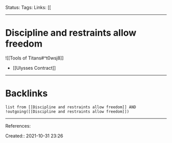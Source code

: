 Status: 
Tags: 
Links: [[
___
# Discipline and restraints allow freedom
![[Tools of Titans#^t0wsj8]]
- [[Ulysses Contract]]
___
# Backlinks
```dataview
list from [[Discipline and restraints allow freedom]] AND !outgoing([[Discipline and restraints allow freedom]])
```
___
References:

Created:: 2021-10-31 23:26
